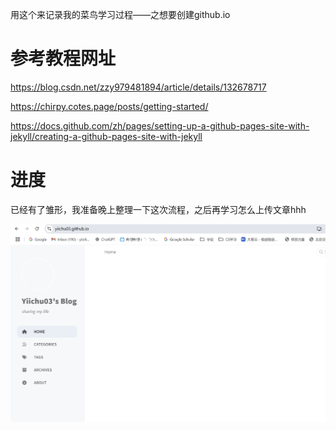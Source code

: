 用这个来记录我的菜鸟学习过程——之想要创建github.io

# 参考教程网址

https://blog.csdn.net/zzy979481894/article/details/132678717

https://chirpy.cotes.page/posts/getting-started/

https://docs.github.com/zh/pages/setting-up-a-github-pages-site-with-jekyll/creating-a-github-pages-site-with-jekyll

# 进度

已经有了雏形，我准备晚上整理一下这次流程，之后再学习怎么上传文章hhh

![image-20241211162924337](readme.assets/image-20241211162924337.png)
